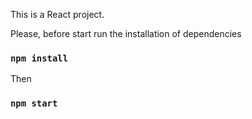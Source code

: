This is a React project.

Please, before start run the installation of dependencies
### `npm install`

Then
### `npm start`